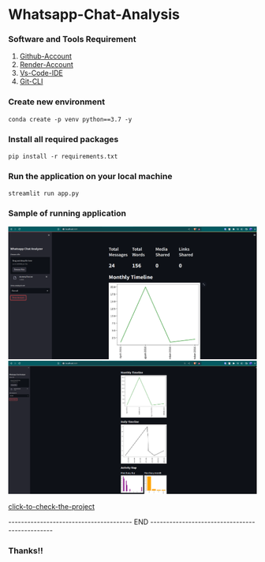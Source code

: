 # Whatsapp-Chat-Analysis

### Software and Tools Requirement
1. [Github-Account](https://github.com)
2. [Render-Account](https://render.com/)
3. [Vs-Code-IDE](https://code.visualstdio.com)
4. [Git-CLI](https://git-scm.com/book/en/v2/Getting-Started-The-Command-Line)

### Create new environment

```
conda create -p venv python==3.7 -y
```

### Install all required packages
```
pip install -r requirements.txt
```

### Run the application on your local machine
```
streamlit run app.py
```

### Sample of running application

<img src="./Screenshot/img1.png" alt="screenshot"/>
<img src="./Screenshot/img2.png" alt="screenshot"/>


[click-to-check-the-project](https://whatsapp-chat-analysis-g6z6.onrender.com)


--------------------------------------- END -----------------------------------------------

### Thanks!!